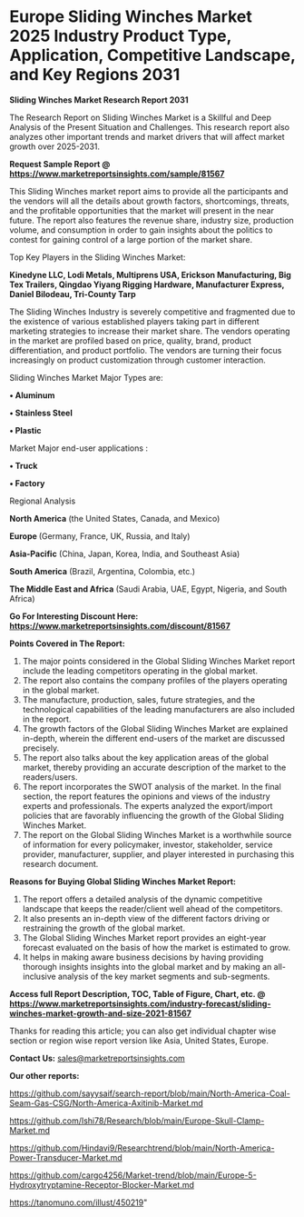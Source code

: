 # Europe Sliding Winches Market 2025 Industry Product Type, Application, Competitive Landscape, and Key Regions 2031

<strong>Sliding Winches Market Research Report 2031</strong>

The Research Report on Sliding Winches Market is a Skillful and Deep Analysis of the Present Situation and Challenges. This research report also analyzes other important trends and market drivers that will affect market growth over 2025-2031.

<strong>Request Sample Report @ <a href=https://www.marketreportsinsights.com/sample/81567>https://www.marketreportsinsights.com/sample/81567</a></strong>

This Sliding Winches market report aims to provide all the participants and the vendors will all the details about growth factors, shortcomings, threats, and the profitable opportunities that the market will present in the near future. The report also features the revenue share, industry size, production volume, and consumption in order to gain insights about the politics to contest for gaining control of a large portion of the market share.

Top Key Players in the Sliding Winches Market:

<strong>Kinedyne LLC, Lodi Metals, Multiprens USA, Erickson Manufacturing, Big Tex Trailers, Qingdao Yiyang Rigging Hardware, Manufacturer Express, Daniel Bilodeau, Tri-County Tarp</strong>

The Sliding Winches Industry is severely competitive and fragmented due to the existence of various established players taking part in different marketing strategies to increase their market share. The vendors operating in the market are profiled based on price, quality, brand, product differentiation, and product portfolio. The vendors are turning their focus increasingly on product customization through customer interaction.

Sliding Winches Market Major Types are:

<strong>• Aluminum

• Stainless Steel

• Plastic</strong>

Market Major end-user applications :

<strong>• Truck

• Factory</strong>

Regional Analysis

</u><strong><b>North America</b></strong> (the United States, Canada, and Mexico)

<strong><b>Europe </b></strong>(Germany, France, UK, Russia, and Italy)

<strong><b>Asia-Pacific</b></strong> (China, Japan, Korea, India, and Southeast Asia)

<strong><b>South America</b></strong> (Brazil, Argentina, Colombia, etc.)

<strong><b>The Middle East and Africa</b></strong> (Saudi Arabia, UAE, Egypt, Nigeria, and South Africa)

<strong>Go For Interesting Discount Here: <a href=https://www.marketreportsinsights.com/discount/81567>https://www.marketreportsinsights.com/discount/81567</a></strong>

<strong>Points Covered in The Report:</strong>
<ol>
  <li>The major points considered in the Global Sliding Winches Market report include the leading competitors operating in the global market.</li>
  <li>The report also contains the company profiles of the players operating in the global market.</li>
  <li>The manufacture, production, sales, future strategies, and the technological capabilities of the leading manufacturers are also included in the report.</li>
  <li>The growth factors of the Global Sliding Winches Market are explained in-depth, wherein the different end-users of the market are discussed precisely.</li>
  <li>The report also talks about the key application areas of the global market, thereby providing an accurate description of the market to the readers/users.</li>
  <li>The report incorporates the SWOT analysis of the market. In the final section, the report features the opinions and views of the industry experts and professionals. The experts analyzed the export/import policies that are favorably influencing the growth of the Global Sliding Winches Market.</li>
  <li>The report on the Global Sliding Winches Market is a worthwhile source of information for every policymaker, investor, stakeholder, service provider, manufacturer, supplier, and player interested in purchasing this research document.</li>
</ol>
<strong>Reasons for Buying Global Sliding Winches Market Report:</strong>

<ol>
  <li>The report offers a detailed analysis of the dynamic competitive landscape that keeps the reader/client well ahead of the competitors.</li>
  <li>It also presents an in-depth view of the different factors driving or restraining the growth of the global market.</li>
  <li>The Global Sliding Winches Market report provides an eight-year forecast evaluated on the basis of how the market is estimated to grow.</li>
  <li>It helps in making aware business decisions by having providing thorough insights insights into the global market and by making an all-inclusive analysis of the key market segments and sub-segments.</li>
</ol>
<strong>Access full Report Description, TOC, Table of Figure, Chart, etc. @ <a href=https://www.marketreportsinsights.com/industry-forecast/sliding-winches-market-growth-and-size-2021-81567>https://www.marketreportsinsights.com/industry-forecast/sliding-winches-market-growth-and-size-2021-81567</a></strong>


Thanks for reading this article; you can also get individual chapter wise section or region wise report version like Asia, United States, Europe.

<strong>Contact Us:</strong>
sales@marketreportsinsights.com

<strong>Our other reports:</strong>

<a href=https://github.com/sayysaif/search-report/blob/main/North-America-Coal-Seam-Gas-CSG/North-America-Axitinib-Market.md>https://github.com/sayysaif/search-report/blob/main/North-America-Coal-Seam-Gas-CSG/North-America-Axitinib-Market.md</a>

<a href=https://github.com/Ishi78/Research/blob/main/Europe-Skull-Clamp-Market.md>https://github.com/Ishi78/Research/blob/main/Europe-Skull-Clamp-Market.md</a>

<a href=https://github.com/Hindavi9/Researchtrend/blob/main/North-America-Power-Transducer-Market.md>https://github.com/Hindavi9/Researchtrend/blob/main/North-America-Power-Transducer-Market.md</a>

<a href=https://github.com/cargo4256/Market-trend/blob/main/Europe-5-Hydroxytryptamine-Receptor-Blocker-Market.md>https://github.com/cargo4256/Market-trend/blob/main/Europe-5-Hydroxytryptamine-Receptor-Blocker-Market.md</a>

<a href=https://tanomuno.com/illust/450219>https://tanomuno.com/illust/450219</a>"
